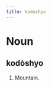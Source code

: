 ```yaml
---
title: kodoshyo
---
```


Noun
================================

kodòshyo
----------------

1. Mountain.
